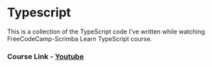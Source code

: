 ﻿# Typescript

This is a collection of the TypeScript code I've written while watching FreeCodeCamp-Scrimba Learn TypeScript course.

### Course Link - <a href="https://youtu.be/SpwzRDUQ1GI?si=GieRmAgBq1sy5UCh">Youtube</a>
